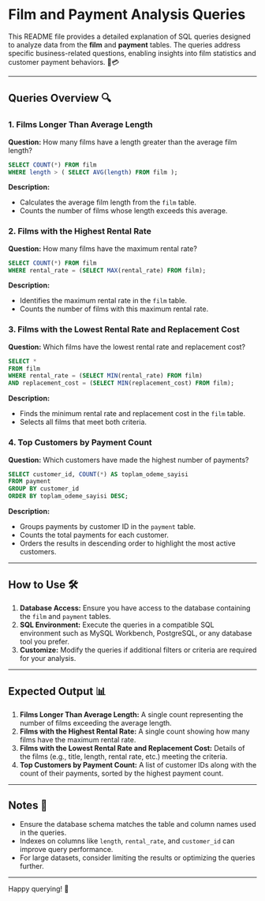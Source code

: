# Film and Payment Analysis Queries

This README file provides a detailed explanation of SQL queries designed to analyze data from the **film** and **payment** tables. The queries address specific business-related questions, enabling insights into film statistics and customer payment behaviors. 🎥💳

---

## Queries Overview 🔍

### 1. **Films Longer Than Average Length**
**Question:** How many films have a length greater than the average film length?

```sql
SELECT COUNT(*) FROM film
WHERE length > ( SELECT AVG(length) FROM film );
```
**Description:**
- Calculates the average film length from the `film` table.
- Counts the number of films whose length exceeds this average.

### 2. **Films with the Highest Rental Rate**
**Question:** How many films have the maximum rental rate?

```sql
SELECT COUNT(*) FROM film
WHERE rental_rate = (SELECT MAX(rental_rate) FROM film);
```
**Description:**
- Identifies the maximum rental rate in the `film` table.
- Counts the number of films with this maximum rental rate.

### 3. **Films with the Lowest Rental Rate and Replacement Cost**
**Question:** Which films have the lowest rental rate and replacement cost?

```sql
SELECT *
FROM film
WHERE rental_rate = (SELECT MIN(rental_rate) FROM film)
AND replacement_cost = (SELECT MIN(replacement_cost) FROM film);
```
**Description:**
- Finds the minimum rental rate and replacement cost in the `film` table.
- Selects all films that meet both criteria.

### 4. **Top Customers by Payment Count**
**Question:** Which customers have made the highest number of payments?

```sql
SELECT customer_id, COUNT(*) AS toplam_odeme_sayisi
FROM payment
GROUP BY customer_id
ORDER BY toplam_odeme_sayisi DESC;
```
**Description:**
- Groups payments by customer ID in the `payment` table.
- Counts the total payments for each customer.
- Orders the results in descending order to highlight the most active customers.

---

## How to Use 🛠️

1. **Database Access:** Ensure you have access to the database containing the `film` and `payment` tables.
2. **SQL Environment:** Execute the queries in a compatible SQL environment such as MySQL Workbench, PostgreSQL, or any database tool you prefer.
3. **Customize:** Modify the queries if additional filters or criteria are required for your analysis.

---

## Expected Output 📊

1. **Films Longer Than Average Length:** A single count representing the number of films exceeding the average length.
2. **Films with the Highest Rental Rate:** A single count showing how many films have the maximum rental rate.
3. **Films with the Lowest Rental Rate and Replacement Cost:** Details of the films (e.g., title, length, rental rate, etc.) meeting the criteria.
4. **Top Customers by Payment Count:** A list of customer IDs along with the count of their payments, sorted by the highest payment count.

---

## Notes 📝
- Ensure the database schema matches the table and column names used in the queries.
- Indexes on columns like `length`, `rental_rate`, and `customer_id` can improve query performance.
- For large datasets, consider limiting the results or optimizing the queries further.

---

Happy querying! 🚀

